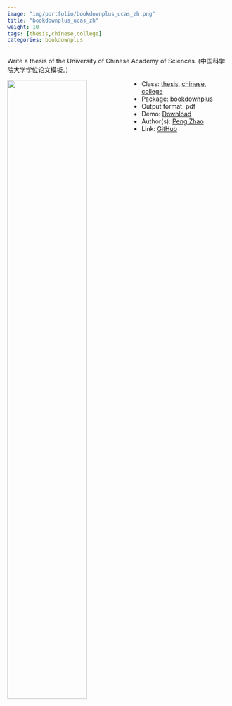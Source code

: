 ```yaml
---
image: "img/portfolio/bookdownplus_ucas_zh.png"
title: "bookdownplus_ucas_zh"
weight: 10
tags: [thesis,chinese,college]
categories: bookdownplus
---
```


Write a thesis of the University of Chinese Academy of Sciences. (中国科学院大学学位论文模板。)

<!--more-->

<p><a href="../../img/portfolio/bookdownplus_ucas_zh.png"><img class = "jf-image-shadow" src="../../img/portfolio/bookdownplus_ucas_zh.png", width="60%"  align="left"></a></p>



- Class: [thesis](../../tags/thesis), [chinese](../../tags/chinese), [college](../../tags/college)
- Package: [bookdownplus](bookdownplus)
- Output format: pdf
- Demo: [Download](https://pzhaonet.github.io/bookdownplus/inst2/ucas_zh/showcase/ucas_zh.pdf)
- Author(s): [Peng Zhao](https://pzhao.org)
- Link: [GitHub](https://github.com/pzhaonet/bookdownplus)


